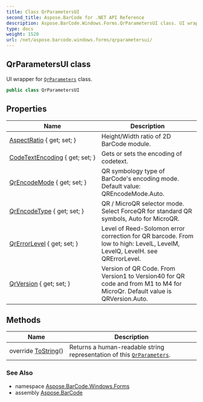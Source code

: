 ```yaml
---
title: Class QrParametersUI
second_title: Aspose.BarCode for .NET API Reference
description: Aspose.BarCode.Windows.Forms.QrParametersUI class. UI wrapper for QrParameters class
type: docs
weight: 1520
url: /net/aspose.barcode.windows.forms/qrparametersui/
---
```

## QrParametersUI class

UI wrapper for [`QrParameters`](../../aspose.barcode.generation/qrparameters/) class.

```csharp
public class QrParametersUI
```

## Properties

| Name | Description |
| --- | --- |
| [AspectRatio](../../aspose.barcode.windows.forms/qrparametersui/aspectratio/) { get; set; } | Height/Width ratio of 2D BarCode module. |
| [CodeTextEncoding](../../aspose.barcode.windows.forms/qrparametersui/codetextencoding/) { get; set; } | Gets or sets the encoding of codetext. |
| [QrEncodeMode](../../aspose.barcode.windows.forms/qrparametersui/qrencodemode/) { get; set; } | QR symbology type of BarCode's encoding mode. Default value: QREncodeMode.Auto. |
| [QrEncodeType](../../aspose.barcode.windows.forms/qrparametersui/qrencodetype/) { get; set; } | QR / MicroQR selector mode. Select ForceQR for standard QR symbols, Auto for MicroQR. |
| [QrErrorLevel](../../aspose.barcode.windows.forms/qrparametersui/qrerrorlevel/) { get; set; } | Level of Reed-Solomon error correction for QR barcode. From low to high: LevelL, LevelM, LevelQ, LevelH. see QRErrorLevel. |
| [QrVersion](../../aspose.barcode.windows.forms/qrparametersui/qrversion/) { get; set; } | Version of QR Code. From Version1 to Version40 for QR code and from M1 to M4 for MicroQr. Default value is QRVersion.Auto. |

## Methods

| Name | Description |
| --- | --- |
| override [ToString](../../aspose.barcode.windows.forms/qrparametersui/tostring/)() | Returns a human-readable string representation of this [`QrParameters`](../../aspose.barcode.generation/qrparameters/). |

### See Also

* namespace [Aspose.BarCode.Windows.Forms](../../aspose.barcode.windows.forms/)
* assembly [Aspose.BarCode](../../)


